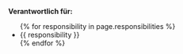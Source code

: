 **Verantwortlich für:**
<ul>
{% for responsibility in page.responsibilities %}
<li> {{ responsibility }} </li>
{% endfor %}
</ul>
